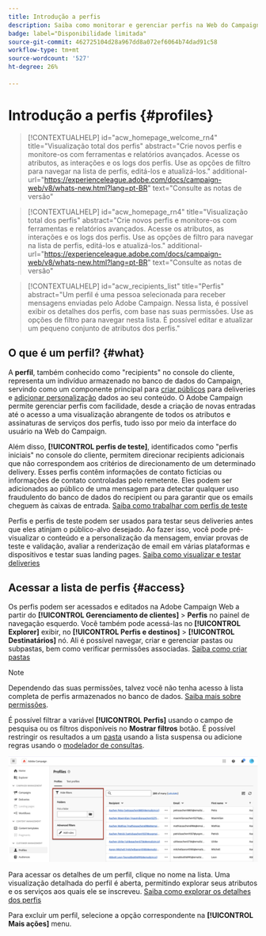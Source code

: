 ```yaml
---
title: Introdução a perfis
description: Saiba como monitorar e gerenciar perfis na Web do Campaign.
badge: label="Disponibilidade limitada"
source-git-commit: 462725104d28a967dd8a072ef6064b74dad91c58
workflow-type: tm+mt
source-wordcount: '527'
ht-degree: 26%

---
```


# Introdução a perfis {#profiles}

>[!CONTEXTUALHELP]
>id="acw_homepage_welcome_rn4"
>title="Visualização total dos perfis"
>abstract="Crie novos perfis e monitore-os com ferramentas e relatórios avançados. Acesse os atributos, as interações e os logs dos perfis. Use as opções de filtro para navegar na lista de perfis, editá-los e atualizá-los."
>additional-url="https://experienceleague.adobe.com/docs/campaign-web/v8/whats-new.html?lang=pt-BR" text="Consulte as notas de versão"

<!--TO REMOVE BELOW-->
>[!CONTEXTUALHELP]
>id="acw_homepage_rn4"
>title="Visualização total dos perfis"
>abstract="Crie novos perfis e monitore-os com ferramentas e relatórios avançados. Acesse os atributos, as interações e os logs dos perfis. Use as opções de filtro para navegar na lista de perfis, editá-los e atualizá-los."
>additional-url="https://experienceleague.adobe.com/docs/campaign-web/v8/whats-new.html?lang=pt-BR" text="Consulte as notas de versão"

<!--TO REMOVE ABOVE-->

>[!CONTEXTUALHELP]
>id="acw_recipients_list"
>title="Perfis"
>abstract="Um perfil é uma pessoa selecionada para receber mensagens enviadas pelo Adobe Campaign. Nessa lista, é possível exibir os detalhes dos perfis, com base nas suas permissões. Use as opções de filtro para navegar nesta lista. É possível editar e atualizar um pequeno conjunto de atributos dos perfis."

## O que é um perfil? {#what}

A **perfil**, também conhecido como &quot;recipients&quot; no console do cliente, representa um indivíduo armazenado no banco de dados do Campaign, servindo como um componente principal para [criar públicos](create-audience.md) para deliveries e [adicionar personalização](../personalization/personalize.md) dados ao seu conteúdo. O Adobe Campaign permite gerenciar perfis com facilidade, desde a criação de novas entradas até o acesso a uma visualização abrangente de todos os atributos e assinaturas de serviços dos perfis, tudo isso por meio da interface do usuário na Web do Campaign.

Além disso, **[!UICONTROL perfis de teste]**, identificados como &quot;perfis iniciais&quot; no console do cliente, permitem direcionar recipients adicionais que não correspondem aos critérios de direcionamento de um determinado delivery. Esses perfis contêm informações de contato fictícias ou informações de contato controladas pelo remetente. Eles podem ser adicionados ao público de uma mensagem para detectar qualquer uso fraudulento do banco de dados do recipient ou para garantir que os emails cheguem às caixas de entrada. [Saiba como trabalhar com perfis de teste](test-profiles.md)

Perfis e perfis de teste podem ser usados para testar seus deliveries antes que eles atinjam o público-alvo desejado. Ao fazer isso, você pode pré-visualizar o conteúdo e a personalização da mensagem, enviar provas de teste e validação, avaliar a renderização de email em várias plataformas e dispositivos e testar suas landing pages. [Saiba como visualizar e testar deliveries](../preview-test/preview-test.md)

## Acessar a lista de perfis {#access}

Os perfis podem ser acessados e editados na Adobe Campaign Web a partir do **[!UICONTROL Gerenciamento de clientes]** > **Perfis** no painel de navegação esquerdo. Você também pode acessá-las no **[!UICONTROL Explorer]** exibir, no **[!UICONTROL Perfis e destinos]** > **[!UICONTROL Destinatários]** nó. Ali é possível navegar, criar e gerenciar pastas ou subpastas, bem como verificar permissões associadas. [Saiba como criar pastas](../get-started/permissions.md#folders)

>[!NOTE]
>
>Dependendo das suas permissões, talvez você não tenha acesso à lista completa de perfis armazenados no banco de dados. [Saiba mais sobre permissões](../get-started/permissions.md).

É possível filtrar a variável **[!UICONTROL Perfis]** usando o campo de pesquisa ou os filtros disponíveis no **Mostrar filtros** botão. É possível restringir os resultados a um [pasta](../get-started/permissions.md#folders) usando a lista suspensa ou adicione regras usando o [modelador de consultas](../query/query-modeler-overview.md).

![](assets/profiles-list-filters.png)

Para acessar os detalhes de um perfil, clique no nome na lista. Uma visualização detalhada do perfil é aberta, permitindo explorar seus atributos e os serviços aos quais ele se inscreveu. [Saiba como explorar os detalhes dos perfis](create-profile.md)

Para excluir um perfil, selecione a opção correspondente na **[!UICONTROL Mais ações]** menu.
